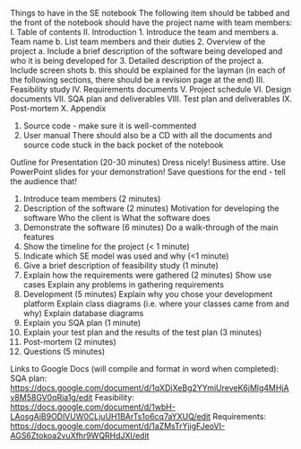 Things to have in the SE notebook
The following item should be tabbed and the front of the notebook should have the project name with team members:
I. Table of contents
II. Introduction
	1. Introduce the team and members
		a. Team name
		b. List team members and their duties
	2. Overview of the project
		a. Include a brief description of the software being developed and who it is being developed for
	3. Detailed description of the project
		a. Include screen shots
		b.  this should be explained for the layman
(in each of the following sections, there should be a revision page at the end)
III. Feasibility study
IV. Requirements documents
V. Project schedule
VI. Design documents 
VII. SQA  plan and deliverables
VIII. Test plan and deliverables
IX. Post-mortem
X. Appendix
1. Source code - make sure it is well-commented
2. User manual
There should also be a CD with all the documents and source code stuck in the back pocket of the notebook

Outline for Presentation (20-30 minutes)
Dress nicely!   Business attire.
Use PowerPoint slides for your demonstration!  Save questions for the end - tell the audience that!
1. Introduce team members (2 minutes)
2. Description of the software (2 minutes)
	Motivation for developing the software
	Who the client is
	What the software does
3. Demonstrate the software (6 minutes)
	Do a walk-through of the main features
4. Show the timeline for the project (< 1 minute)
5. Indicate which SE model was used and why (<1 minute)
6. Give a brief description of feasibility study (1 minute)
7. Explain how the requirements were gathered (2 minutes)
	Show use cases
	Explain any problems in gathering requirements
8. Development (5 minutes)
	Explain why you chose your development platform
	Explain class diagrams (i.e. where your classes came from and why)
	Explain  database diagrams
9. Explain you SQA plan (1 minute)
10. Explain your test plan and the results of the test plan (3 minutes)
11. Post-mortem (2 minutes)
12. Questions (5 minutes)

Links to Google Docs (will compile and format in word when completed):
SQA plan: https://docs.google.com/document/d/1qXDjXeBg2YYmiUreveK6jMlg4MHjAv8M58GV0qRia1g/edit
Feasibility: https://docs.google.com/document/d/1wbH-LAosgAiB9ODlVUW0CLjuUH1BArTs1o6cq7aYXUQ/edit
Requirements: https://docs.google.com/document/d/1aZMsTrYjigFJeoVI-AGS6Ztokoa2vuXfhr9WQRHdJXI/edit